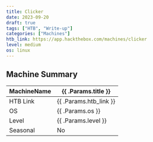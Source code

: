 ```yaml
---
title: Clicker
date: 2023-09-20
draft: true
tags: ["HTB", "Write-up"]
categories: ["Machines"]
htb_link: https://app.hackthebox.com/machines/clicker
level: medium
os: linux
---
```


## Machine Summary

| MachineName | {{ .Params.title }}    |
| ----------- | ---------------------- |
| HTB Link    | {{ .Params.htb_link }} |
| OS          | {{ .Params.os }}       |
| Level       | {{ .Params.level }}    |
| Seasonal    | No                     |
